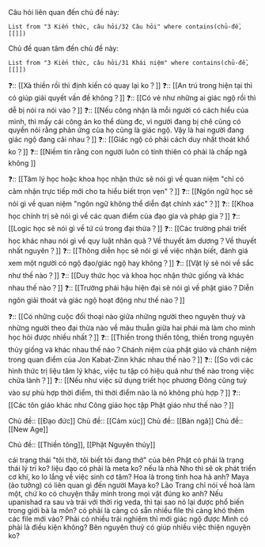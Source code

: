 Câu hỏi liên quan đến chủ đề này:
```dataview
List from "3 Kiến thức, câu hỏi/32 Câu hỏi" where contains(chủ-đề,[[]]) 
```

Chủ đề quan tâm đến chủ đề này:
```dataview
List from "3 Kiến thức, câu hỏi/31 Khái niệm" where contains(chủ-đề,[[]]) 
```

❓:: [[Xả thiền rồi thì định kiến có quay lại ko？]] 
❓:: [[An trú trong hiện tại thì có giúp giải quyết vấn đề không？]]
❓:: [[Có vẻ như những ai giác ngộ rồi thì dễ bị nói ra nói vào？]]
❓:: [[Nếu công nhận là mỗi người có cách hiểu của mình, thì mấy cái công án ko thể dùng đc, vì người đang bị chê cũng có quyền nói rằng phản ứng của họ cũng là giác ngộ. Vậy là hai người đang giác ngộ đang cãi nhau？]] 
❓:: [[Giác ngộ có phải cách duy nhất thoát khổ ko？]]
❓:: [[Niềm tin rằng con người luôn có tính thiên có phải là chấp ngã không  ]]


❓:: [[Tâm lý học hoặc khoa học nhận thức sẽ nói gì về quan niệm "chỉ có cảm nhận trực tiếp mới cho ta hiểu biết trọn vẹn"？]]
❓:: [[Ngôn ngữ học sẽ nói gì về quan niệm "ngôn ngữ không thể diễn đạt chính xác"？]]
❓:: [[Khoa học chính trị sẽ nói gì về các quan điểm của đạo gia và pháp gia？]]
❓:: [[Logic học sẽ nói gì về tứ cú trong đại thừa？]]
❓:: [[Các trường phái triết học khác nhau nói gì về quy luật nhân quả？Về thuyết âm dương？Về thuyết nhất nguyên？]]
❓:: [[Thông diễn học sẽ nói gì về việc nhận biết, đánh giá xem một người có ngộ đạo/giác ngộ hay không？]]
❓:: [[Vật lý sẽ nói về sắc như thế nào？]]
❓:: [[Duy thức học và khoa học nhận thức giống và khác nhau thế nào？]]
❓:: [[Trường phái hậu hiện đại sẽ nói gì về phật giáo？Diễn ngôn giải thoát và giác ngộ hoạt động như thế nào？]]
	
❓:: [[Có những cuộc đối thoại nào giữa những người theo nguyên thuỷ và những người theo đại thừa nào về mâu thuẫn giữa hai phái mà làm cho mình học hỏi được nhiều nhất？]]
❓:: [[Thiền trong thiền tông, thiền trong nguyên thủy giống và khác nhau thế nào？Chánh niệm của phật giáo và chánh niệm trong quan điểm của Jon Kabat-Zinn khác nhau thế nào？]]
❓:: [[So với các hình thức trị liệu tâm lý khác, việc tu tập có hiệu quả như thế nào trong việc chữa lành？]]
❓:: [[Nếu như việc sử dụng triết học phương Đông cũng tuỳ vào sự phù hợp thời điểm, thì thời điểm nào là nó không phù hợp？]]
❓:: [[Các tôn giáo khác như Công giáo học tập Phật giáo như thế nào？]]


Chủ đề:: [[Đạo đức]]
Chủ đề:: [[Cảm xúc]]
Chủ đề:: [[Bản ngã]]
Chủ đề:: [[New Age]]

Chủ đề:: [[Thiền tông]], [[Phật Nguyên thủy]]

cái trạng thái "tôi thở, tôi biết tôi đang thở" của bên Phật có phải là trạng thái lý trí ko?
liệu đạo có phải là meta ko?
nếu là nhà Nho thì sẽ ok phát triển cơ khí, ko lo lắng về việc sinh cơ tâm?
Hoa là trong tinh hoa hả anh?
Maya (ảo tưởng) có liên quan gì đến người Maya ko?
Lão Trang chỉ nói về hoà làm một, chứ ko có chuyện thấy mình trong mọi vật đúng ko anh?
Nếu upanishad ra sau và trái với thời rig veda, thì tại sao nó lại được phổ biến trong giới bà la môn?
có phải là càng có sẵn nhiều file thì càng khó thêm các file mới vào?
Phải có nhiều trải nghiệm thì mới giác ngộ được
Mình có phải là điều kiện không?
Bên nguyên thuỷ có giúp nhiều việc thiện nguyện ko?

